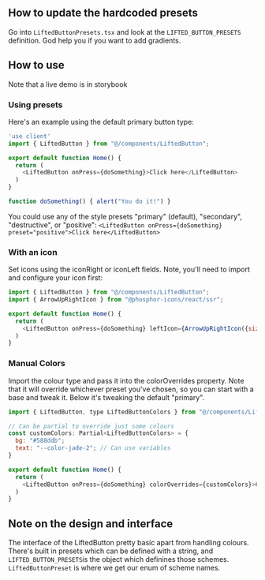 ## How to update the hardcoded presets
Go into `LiftedButtonPresets.tsx` and look at the `LIFTED_BUTTON_PRESETS` definition.
God help you if you want to add gradients.

## How to use
Note that a live demo is in storybook

### Using presets
Here's an example using the default primary button type:
```javascript
'use client'
import { LiftedButton } from "@/components/LiftedButton";

export default function Home() {
  return (
    <LiftedButton onPress={doSomething}>Click here</LiftedButton>
  )
}

function doSomething() { alert("You do it!") }
```

You could use any of the style presets "primary" (default), "secondary", "destructive", or "positive":
`<LiftedButton onPress={doSomething} preset="positive">Click here</LiftedButton>`

### With an icon
Set icons using the iconRight or iconLeft fields. Note, you'll need to import and configure your icon first:
``` javascript
import { LiftedButton } from "@/components/LiftedButton";
import { ArrowUpRightIcon } from "@phosphor-icons/react/ssr";

export default function Home() {
  return (
    <LiftedButton onPress={doSomething} leftIcon={ArrowUpRightIcon({size: 22})}>Click here</LiftedButton>
  )
}
```

### Manual Colors
Import the colour type and pass it into the colorOverrides property. Note that it will override whichever preset you've chosen, so you can start with a base and tweak it. Below it's tweaking the default "primary".
```javascript
import { LiftedButton, type LiftedButtonColors } from "@/components/LiftedButton";

// Can be partial to override just some colours
const customColors: Partial<LiftedButtonColors> = { 
  bg: "#588ddb";
  text: "--color-jade-2"; // Can use variables
}

export default function Home() {
  return (
    <LiftedButton onPress={doSomething} colorOverrides={customColors}>Click here</LiftedButton>
  )
}
```

## Note on the design and interface
The interface of the LiftedButton pretty basic apart from handling colours. There's built in presets which can be defined with a string, and `LIFTED_BUTTON_PRESETS`is the object which definines those schemes. `LiftedButtonPreset` is where we get our enum of scheme names.